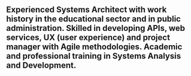 ## Experienced Systems Architect with work history in the educational sector and in public administration. Skilled in developing APIs, web services, UX (user experience) and project manager with Agile methodologies. Academic and professional training in Systems Analysis and Development.

<!--
**Orrico/Orrico** is a ✨ _special_ ✨ repository because its `README.md` (this file) appears on your GitHub profile.

Here are some ideas to get you started:

- 🔭 I’m currently working on ...
- 🌱 I’m currently learning ...
- 👯 I’m looking to collaborate on ...
- 🤔 I’m looking for help with ...
- 💬 Ask me about ...
- 📫 How to reach me: ...
- 😄 Pronouns: ...
- ⚡ Fun fact: ...
-->
